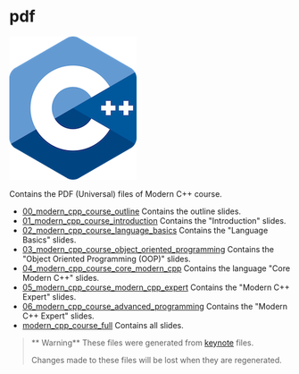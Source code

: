 # pdf

![logo](../../docs/pictures/logo.png)

Contains the PDF (Universal) files of Modern C++ course.

* [00_modern_cpp_course_outline](00_modern_cpp_course_outline.pdf) Contains the outline slides.
* [01_modern_cpp_course_introduction](01_modern_cpp_course_introduction.pdf) Contains the "Introduction" slides.
* [02_modern_cpp_course_language_basics](02_modern_cpp_course_language_basics.pdf) Contains the "Language Basics" slides.
* [03_modern_cpp_course_object_oriented_programming](02_modern_cpp_course_language_basics.pdf) Contains the "Object Oriented Programming  (OOP)" slides.
* [04_modern_cpp_course_core_modern_cpp](02_modern_cpp_course_language_basics.pdf) Contains the language "Core Modern C++" slides.
* [05_modern_cpp_course_modern_cpp_expert](05_modern_cpp_course_modern_cpp_expert.pdf) Contains the "Modern C++ Expert" slides.
* [06_modern_cpp_course_advanced_programming](06_modern_cpp_course_advanced_programming.pdf) Contains the "Modern C++ Expert" slides.
* [modern_cpp_course_full](modern_cpp_course_full.pdf) Contains all slides.

> ** Warning**
> These files were generated from [keynote](../keynotes/README.md) files.
>
> Changes made to these files will be lost when they are regenerated.
